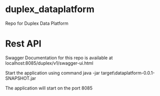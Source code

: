 # duplex_dataplatform
Repo for Duplex Data Platform

# Rest API
Swagger Documentation for this repo is available at localhost:8085/duplex/v1/swagger-ui.html

Start the application using command
java -jar target\dataplatform-0.0.1-SNAPSHOT.jar

The application will start on the port 8085
